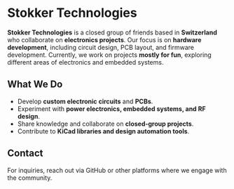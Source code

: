 # Stokker Technologies

**Stokker Technologies** is a closed group of friends based in **Switzerland** who collaborate on **electronics projects**. Our focus is on **hardware development**, including circuit design, PCB layout, and firmware development. Currently, we work on projects **mostly for fun**, exploring different areas of electronics and embedded systems.

## What We Do
- Develop **custom electronic circuits** and **PCBs**.
- Experiment with **power electronics, embedded systems, and RF design**.
- Share knowledge and collaborate on **closed-group projects**.
- Contribute to **KiCad libraries and design automation tools**.

## Contact
For inquiries, reach out via GitHub or other platforms where we engage with the community.
